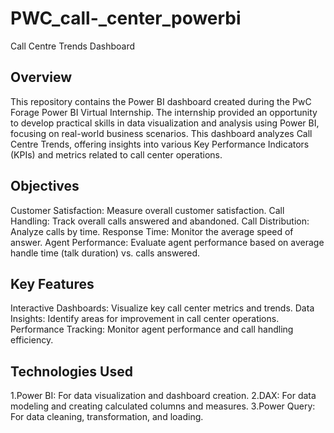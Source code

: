 # PWC_call-_center_powerbi
Call Centre Trends Dashboard

## Overview
This repository contains the Power BI dashboard created during the PwC Forage Power BI Virtual Internship. The internship provided an opportunity to develop practical skills in data visualization and analysis using Power BI, focusing on real-world business scenarios. This dashboard analyzes Call Centre Trends, offering insights into various Key Performance Indicators (KPIs) and metrics related to call center operations.

## Objectives
Customer Satisfaction: Measure overall customer satisfaction.
Call Handling: Track overall calls answered and abandoned.
Call Distribution: Analyze calls by time.
Response Time: Monitor the average speed of answer.
Agent Performance: Evaluate agent performance based on average handle time (talk duration) vs. calls answered.

## Key Features
Interactive Dashboards: Visualize key call center metrics and trends.
Data Insights: Identify areas for improvement in call center operations.
Performance Tracking: Monitor agent performance and call handling efficiency.

## Technologies Used
1.Power BI: For data visualization and dashboard creation.
2.DAX: For data modeling and creating calculated columns and measures.
3.Power Query: For data cleaning, transformation, and loading.
